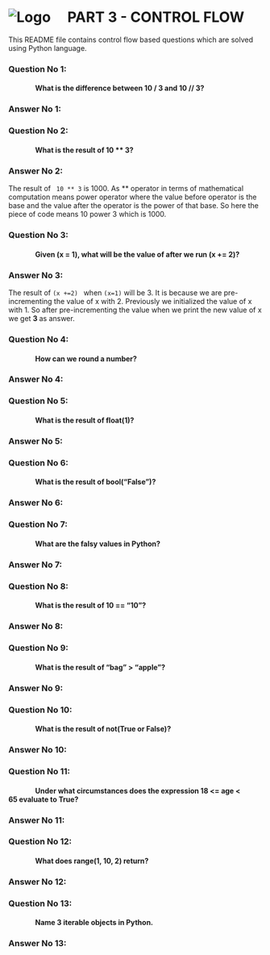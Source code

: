 # ![Logo](https://carteblanche.tech/static/static/website/images/general/logo.svg "Logo Title")  &nbsp; &nbsp;  PART 3 - CONTROL FLOW

This README file contains control flow based questions which are solved using Python language.

### Question No 1:
#### &nbsp; &nbsp; &nbsp; &nbsp; &nbsp; &nbsp; &nbsp; &nbsp; What is the difference between 10 / 3 and 10 // 3?

### Answer No 1:


### Question No 2:
#### &nbsp; &nbsp; &nbsp; &nbsp; &nbsp; &nbsp; &nbsp; &nbsp;  What is the result of 10 ** 3?

### Answer No 2:
The result of ` 10 ** 3` is 1000. As ** operator in terms of mathematical computation means power operator where the value before operator is the base and the value after the operator is the power of that base. So here the piece of code means 10 power 3 which is 1000.

### Question No 3:
#### &nbsp; &nbsp; &nbsp; &nbsp; &nbsp; &nbsp; &nbsp; &nbsp; Given (x = 1), what will be the value of after we run (x += 2)?

### Answer No 3:
The result of `(x +=2) ` when `(x=1)` will be 3. It is because we are pre-incrementing the value of x with 2. Previously we initialized the value of x with 1. So after pre-incrementing the value when we print the new value of x we get <b> 3 </b> as answer.

### Question No 4:
#### &nbsp; &nbsp; &nbsp; &nbsp; &nbsp; &nbsp; &nbsp; &nbsp; How can we round a number?


### Answer No 4:


### Question No 5:
#### &nbsp; &nbsp; &nbsp; &nbsp; &nbsp; &nbsp; &nbsp; &nbsp; What is the result of float(1)?

### Answer No 5:


### Question No 6:
#### &nbsp; &nbsp; &nbsp; &nbsp; &nbsp; &nbsp; &nbsp; &nbsp; What is the result of bool(“False”)?

### Answer No 6:


### Question No 7:
#### &nbsp; &nbsp; &nbsp; &nbsp; &nbsp; &nbsp; &nbsp; &nbsp; What are the falsy values in Python?

### Answer No 7:


### Question No 8:
#### &nbsp; &nbsp; &nbsp; &nbsp; &nbsp; &nbsp; &nbsp; &nbsp; What is the result of 10 == “10”?


### Answer No 8:


### Question No 9:
#### &nbsp; &nbsp; &nbsp; &nbsp; &nbsp; &nbsp; &nbsp; &nbsp; What is the result of “bag” > “apple”?


### Answer No 9:


### Question No 10:
#### &nbsp; &nbsp; &nbsp; &nbsp; &nbsp; &nbsp; &nbsp; &nbsp;  What is the result of not(True or False)?

### Answer No 10:


### Question No 11:
#### &nbsp; &nbsp; &nbsp; &nbsp; &nbsp; &nbsp; &nbsp; &nbsp; Under what circumstances does the expression 18 <= age < 65 evaluate to True?

### Answer No 11:


### Question No 12:
#### &nbsp; &nbsp; &nbsp; &nbsp; &nbsp; &nbsp; &nbsp; &nbsp;  What does range(1, 10, 2) return?

### Answer No 12:


### Question No 13:
#### &nbsp; &nbsp; &nbsp; &nbsp; &nbsp; &nbsp; &nbsp; &nbsp; Name 3 iterable objects in Python.

### Answer No 13:


